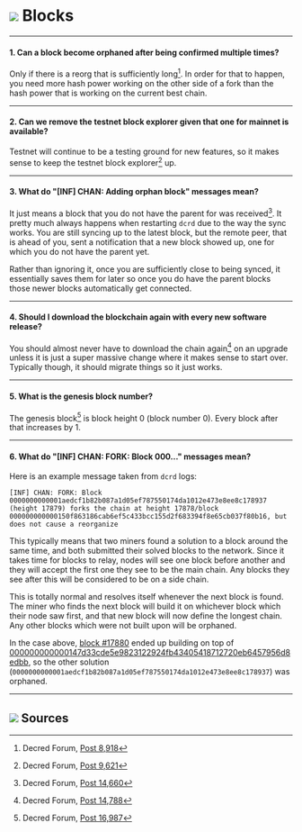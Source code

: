 # <img class="dcr-icon" src="/img/dcr-icons/Blocks.svg" /> Blocks

---

#### 1. Can a block become orphaned after being confirmed multiple times? 

Only if there is a reorg that is sufficiently long[^8918]. In order for that to happen, you need more hash power working on the other side of a fork than the hash power that is working on the current best chain.

---

#### 2. Can we remove the testnet block explorer given that one for mainnet is available? 

Testnet will continue to be a testing ground for new features, so it makes sense to keep the testnet block explorer[^9621] up.

---

#### 3. What do "[INF] CHAN: Adding orphan block" messages mean? 

It just means a block that you do not have the parent for was received[^14660]. It pretty much always happens when restarting `dcrd` due to the way the sync works. You are still syncing up to the latest block, but the remote peer, that is ahead of you, sent a notification that a new block showed up, one for which you do not have the parent yet.

Rather than ignoring it, once you are sufficiently close to being synced, it essentially saves them for later so once you do have the parent blocks those newer blocks automatically get connected.

---

#### 4. Should I download the blockchain again with every new software release? 

You should almost never have to download the chain again[^14788] on an upgrade unless it is just a super massive change where it makes sense to start over. Typically though, it should migrate things so it just works.

---

#### 5. What is the genesis block number? 

The genesis block[^16987] is block height 0 (block number 0). Every block after that increases by 1.

---

#### 6. What do "[INF] CHAN: FORK: Block 000..." messages mean? 

Here is an example message taken from `dcrd` logs:

```no-highlight
[INF] CHAN: FORK: Block 0000000000001aedcf1b82b087a1d05ef787550174da1012e473e8ee8c178937 (height 17879) forks the chain at height 17878/block 000000000000150f863186cab6ef5c433bcc155d2f683394f8e65cb037f80b16, but does not cause a reorganize
```

This typically means that two miners found a solution to a block around the same time, and both submitted their solved blocks to the network. Since it takes time for blocks to relay, nodes will see one block before another and they will accept the first one they see to be the main chain. Any blocks they see after this will be considered to be on a side chain.

This is totally normal and resolves itself whenever the next block is found. The miner who finds the next block will build it on whichever block which their node saw first, and that new block will now define the longest chain. Any other blocks which were not built upon will be orphaned.

In the case above, [block #17880](https://mainnet.decred.org/block/000000000000154c6091747245e3c2620447c71b346aed09548e74b4543d0d66) ended up building on top of [000000000000147d33cde5e9823122924fb43405418712720eb6457956d8edbb](https://mainnet.decred.org/block/000000000000147d33cde5e9823122924fb43405418712720eb6457956d8edbb), so the other solution (`0000000000001aedcf1b82b087a1d05ef787550174da1012e473e8ee8c178937`) was orphaned.

---

## <img class="dcr-icon" src="/img/dcr-icons/Sources.svg" /> Sources 

[^8918]: Decred Forum, [Post 8,918](https://forum.decred.org/threads/557/#post-8918)
[^9621]: Decred Forum, [Post 9,621](https://forum.decred.org/threads/651/#post-9621)
[^14660]: Decred Forum, [Post 14,660](https://forum.decred.org/threads/1333/#post-14660)
[^14788]: Decred Forum, [Post 14,788](https://forum.decred.org/threads/1336/#post-14788)
[^16987]: Decred Forum, [Post 16,987](https://forum.decred.org/threads/1852/#post-16987)
